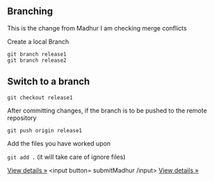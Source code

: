 <!DOCTYPE html>
<html lang="en">

<head>
  <title>Bootstrap Example</title>
  <meta charset="utf-8">
  <meta name="viewport" content="width=device-width, initial-scale=1">
  <link rel="stylesheet" href="http://maxcdn.bootstrapcdn.com/bootstrap/3.3.5/css/bootstrap.min.css">
  <link rel="stylesheet" type="text/css" href="css/customStyles.css">
  <script src="https://ajax.googleapis.com/ajax/libs/jquery/1.11.3/jquery.min.js"></script>
  <script src="http://maxcdn.bootstrapcdn.com/bootstrap/3.3.5/js/bootstrap.min.js"></script>
</head>


## Branching
This is the change from Madhur
I am checking merge conflicts

Create a local Branch 

```shell
git branch release1
git branch release2
```

## Switch to a branch
```shell
git checkout release1
```

After committing changes, if the branch is to be pushed to the remote repository
```shell
git push origin release1
```
Add the files you have worked upon

`git add .` (it will take care of ignore files)

<a class="btn" href="#">View details »</a>
<input button= submitMadhur /input>
<a class="btn" href="#">View details »</a>

